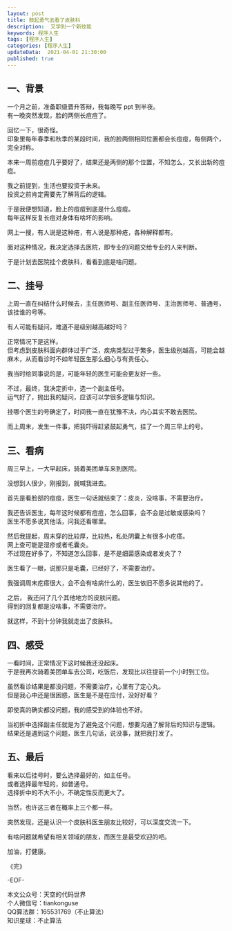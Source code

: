 ```yaml
---   
layout: post  
title: 鼓起勇气去看了皮肤科   
description:  又学到一个新技能          
keywords: 程序人生  
tags: [程序人生]    
categories: [程序人生]  
updateData:  2021-04-01 21:30:00  
published: true  
---  
```



## 一、背景  


一个月之前，准备职级晋升答辩，我每晚写 ppt 到半夜。  
有一晚突然发现，脸的两侧长痘痘了。  


回忆一下，很奇怪。  
印象里每年春季和秋季的某段时间，我的脸两侧相同位置都会长痘痘，每侧两个，完全对称。   


本来一周前痘痘几乎要好了，结果还是两侧的那个位置，不知怎么，又长出新的痘痘。  


我之前提到，生活也要投资于未来。  
投资之前肯定需要先了解背后的逻辑。  


于是我便想知道，脸上的痘痘到底是什么痘痘。  
每年这样反复长痘对身体有啥坏的影响。  


网上一搜，有人说是这种疮，有人说是那种疮，各种解释都有。  


面对这种情况，我决定选择去医院，即专业的问题交给专业的人来判断。  


于是计划去医院挂个皮肤科，看看到底是啥问题。  


## 二、挂号  


上周一直在纠结什么时候去，主任医师号、副主任医师号、主治医师号、普通号，该挂谁的号等。  


有人可能有疑问，难道不是级别越高越好吗？  


正常情况下是这样。  
但考虑到皮肤科面向群体过于广泛，疾病类型过于繁多，医生级别越高，可能会越麻木，从而看诊时不如年轻医生那么细心与有责任心。  


我当时给同事说的是，可能年轻的医生可能会更友好一些。  


不过，最终，我决定折中，选一个副主任号。  
运气好了，抛出我的疑问，应该可以学很多逻辑与知识。  


挂哪个医生的号确定了，时间我一直在犹豫不决，内心其实不敢去医院。  


而上周末，发生一件事，把我吓得赶紧鼓起勇气，挂了一个周三早上的号。  


## 三、看病


周三早上，一大早起床，骑着美团单车来到医院。  


没想到人很少，刚报到，就喊我进去。  


首先是看脸部的痘痘，医生一句话就结束了：皮炎，没啥事，不需要治疗。  


我还告诉医生，每年这时候都有痘痘，怎么回事，会不会是过敏或感染吗？  
医生不愿多说其他话，问我还看哪里。  


然后我提起，周末穿的比较厚，比较热，私处阴囊上有很多小疙瘩。  
网上查可能是湿疹或者毛囊炎。  
不过现在好多了，不知道怎么回事，是不是细菌感染或者发炎了？  


医生看了一眼，说那只是毛囊，已经好了，不需要治疗。  


我强调周末疙瘩很大，会不会有啥病什么的，医生依旧不愿多说其他的了。  


之后， 我还问了几个其他地方的皮肤问题。  
得到的回复都是没啥事，不需要治疗。  


就这样，不到十分钟我就走出了皮肤科。  


## 四、感受


一看时间，正常情况下这时候我还没起床。  
于是我再次骑着美团单车去公司，吃饭后，发现比以往提前一个小时到工位。  


虽然看诊结果是都没问题，不需要治疗，心里有了定心丸。  
但是我心中还是很困惑，医生是不是在应付，没好好看？  


即使真的确实都没问题，我的感受到的体验也不好。  


当初折中选择副主任就是为了避免这个问题，想要沟通了解背后的知识与逻辑。  
结果还是遇到这个问题，医生几句话，说没事，就把我打发了。  


## 五、最后  


看来以后挂号时，要么选择最好的，如主任号。  
或者选择最年轻的，如普通号。  
选择折中的不大不小，不确定性反而更大了。  


当然，也许这三者在概率上三个都一样。  


突然发现，还是认识一个皮肤科医生朋友比较好，可以深度交流一下。  


有啥问题就希望有相关领域的朋友，而医生是最受欢迎的吧。  


加油，打健康。  


《完》  


-EOF-  



本文公众号：天空的代码世界  
个人微信号：tiankonguse  
QQ算法群：165531769（不止算法）  
知识星球：不止算法  


